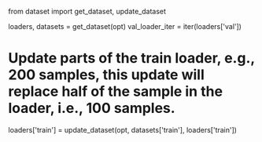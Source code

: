 from dataset import get_dataset, update_dataset

loaders, datasets = get_dataset(opt)
val_loader_iter = iter(loaders['val'])


# Update parts of the train loader, e.g., 200 samples, this update will replace half of the sample in the loader, i.e., 100 samples.
loaders['train'] = update_dataset(opt, datasets['train'], loaders['train'])

